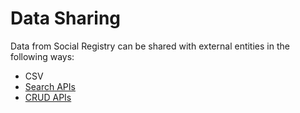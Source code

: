 # Data Sharing

Data from Social Registry can be shared with external entities in the following ways:

* CSV
* [Search APIs](../developer-zone/api/search-apis.md)&#x20;
* [CRUD APIs](../developer-zone/api/individual-apis.md)

